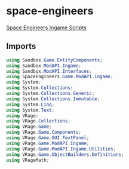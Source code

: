 # space-engineers

[Space Engineers Ingame Scripts](https://github.com/malware-dev/MDK-SE/wiki/Quick-Introduction-to-Space-Engineers-Ingame-Scripts)

## Imports

```csharp
using Sandbox.Game.EntityComponents;
using Sandbox.ModAPI.Ingame;
using Sandbox.ModAPI.Interfaces;
using SpaceEngineers.Game.ModAPI.Ingame;
using System;
using System.Collections;
using System.Collections.Generic;
using System.Collections.Immutable;
using System.Linq;
using System.Text;
using VRage;
using VRage.Collections;
using VRage.Game;
using VRage.Game.Components;
using VRage.Game.GUI.TextPanel;
using VRage.Game.ModAPI.Ingame;
using VRage.Game.ModAPI.Ingame.Utilities;
using VRage.Game.ObjectBuilders.Definitions;
using VRageMath;
```
